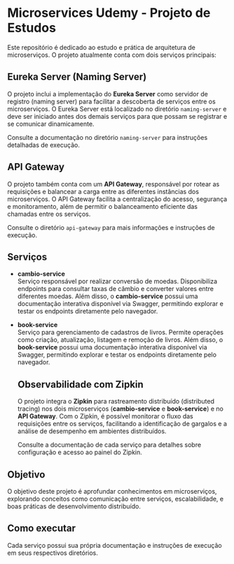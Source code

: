 # Microservices Udemy - Projeto de Estudos

Este repositório é dedicado ao estudo e prática de arquitetura de microserviços. O projeto atualmente conta com dois serviços principais:

## Eureka Server (Naming Server)

O projeto inclui a implementação do **Eureka Server** como servidor de registro (naming server) para facilitar a descoberta de serviços entre os microserviços. O Eureka Server está localizado no diretório `naming-server` e deve ser iniciado antes dos demais serviços para que possam se registrar e se comunicar dinamicamente.

Consulte a documentação no diretório `naming-server` para instruções detalhadas de execução.

## API Gateway

O projeto também conta com um **API Gateway**, responsável por rotear as requisições e balancear a carga entre as diferentes instâncias dos microserviços. O API Gateway facilita a centralização do acesso, segurança e monitoramento, além de permitir o balanceamento eficiente das chamadas entre os serviços.

Consulte o diretório `api-gateway` para mais informações e instruções de execução.

## Serviços

- **cambio-service**  
    Serviço responsável por realizar conversão de moedas. Disponibiliza endpoints para consultar taxas de câmbio e converter valores entre diferentes moedas.
    Além disso, o **cambio-service** possui uma documentação interativa disponível via Swagger, permitindo explorar e testar os endpoints diretamente pelo navegador.

- **book-service**  
    Serviço para gerenciamento de cadastros de livros. Permite operações como criação, atualização, listagem e remoção de livros.
    Além disso, o **book-service** possui uma documentação interativa disponível via Swagger, permitindo explorar e testar os endpoints diretamente pelo navegador.

    ## Observabilidade com Zipkin

    O projeto integra o **Zipkin** para rastreamento distribuído (distributed tracing) nos dois microserviços (**cambio-service** e **book-service**) e no **API Gateway**. Com o Zipkin, é possível monitorar o fluxo das requisições entre os serviços, facilitando a identificação de gargalos e a análise de desempenho em ambientes distribuídos.

    Consulte a documentação de cada serviço para detalhes sobre configuração e acesso ao painel do Zipkin.

## Objetivo

O objetivo deste projeto é aprofundar conhecimentos em microserviços, explorando conceitos como comunicação entre serviços, escalabilidade, e boas práticas de desenvolvimento distribuído.

## Como executar

Cada serviço possui sua própria documentação e instruções de execução em seus respectivos diretórios.
